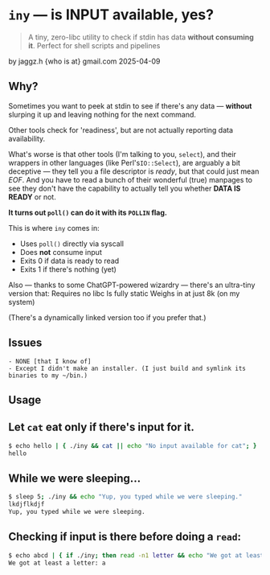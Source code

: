 # `iny` — is INPUT available, yes?

> A tiny, zero-libc utility to check if stdin has data **without consuming it**.
> Perfect for shell scripts and pipelines

by jaggz.h {who is at} gmail.com
2025-04-09

## Why?

Sometimes you want to peek at stdin to see if there's any data — **without** slurping it up and leaving nothing for the next command.

Other tools check for 'readiness', but are not actually reporting data availability.

What's worse is that other tools (I'm talking to you, `select`), and their wrappers in other languages (like Perl's`IO::Select`), are arguably a bit deceptive — they tell you a file descriptor is *ready*, but that could just mean *EOF*. And you have to read a bunch of their wonderful (true) manpages to see they don't have the capability to actually tell you whether **DATA IS READY** or not.

**It turns out `poll()` can do it with its `POLLIN` flag.**

This is where `iny` comes in:
- Uses `poll()` directly via syscall
- Does **not** consume input
- Exits 0 if data is ready to read
- Exits 1 if there's nothing (yet)

Also — thanks to some ChatGPT-powered wizardry — there's an ultra-tiny version that:
    Requires no libc
    Is fully static
    Weighs in at just 8k (on my system)

(There's a dynamically linked version too if you prefer that.)

## Issues
    - NONE [that I know of]
    - Except I didn't make an installer. (I just build and symlink its binaries to my ~/bin.)

## Usage

## Let `cat` eat only if there's input for it.
```bash
$ echo hello | { ./iny && cat || echo "No input available for cat"; }
hello
```

## While we were sleeping...
```bash
$ sleep 5; ./iny && echo "Yup, you typed while we were sleeping."
lkdjflkdjf
Yup, you typed while we were sleeping.
```

## Checking if input is there before doing a `read`:
```bash
$ echo abcd | { if ./iny; then read -n1 letter && echo "We got at least a letter: $letter"; else echo "Nothing was available when we checked."; fi; }
We got at least a letter: a
```

